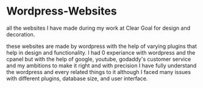 # Wordpress-Websites
all the websites I have made during my work at Clear Goal for design and decoration.

these websites are made by wordpress with the help of varying plugins that help in design and functionality.
I had 0 experiance with wordpress and the cpanel but with the help of google, youtube, godaddy's customer service and my ambitions to make it right and with precision I have fully understand the wordpress and every related things to it although I faced many issues with different plugins, database size, and user interface.
